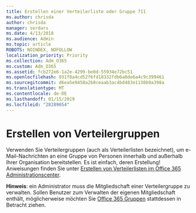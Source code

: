 ```yaml
---
title: Erstellen einer Verteilerliste oder Gruppe 711
ms.author: chrisda
author: chrisda
manager: serdars
ms.date: 4/13/2018
ms.audience: Admin
ms.topic: article
ROBOTS: NOINDEX, NOFOLLOW
localization_priority: Priority
ms.collection: Adm_O365
ms.custom: Adm_O365
ms.assetid: fcb272e6-1a2e-4299-be0d-55934e72bc51
ms.openlocfilehash: 931f8a4cd52f6fd18332fdb6a8de6a4c9c399461
ms.sourcegitcommit: d6ea5e9458a2b8ceaab3ac4bd483e1130b9a398a
ms.translationtype: MT
ms.contentlocale: de-DE
ms.lasthandoff: 01/15/2019
ms.locfileid: "28289654"
---
```

# <a name="create-distribution-groups"></a>Erstellen von Verteilergruppen

Verwenden Sie Verteilergruppen (auch als Verteilerlisten bezeichnet), um e-Mail-Nachrichten an eine Gruppe von Personen innerhalb und außerhalb Ihrer Organisation bereitstellen. Es ist einfach, deren Erstellung! Anweisungen finden Sie unter [Erstellen von Verteilerlisten im Office 365 Administrationscenter](https://support.office.com/article/b1ffe755-59e5-4369-826d-825f145a8400).
  
 **Hinweis**: ein Administrator muss die Mitgliedschaft einer Verteilergruppe zu verwalten. Sollen Benutzer zum Verwalten der eigenen Mitgliedschaft enthält, möglicherweise möchten Sie [Office 365 Gruppen](https://support.office.com/article/b565caa1-5c40-40ef-9915-60fdb2d97fa2) stattdessen in Betracht ziehen. 
  

